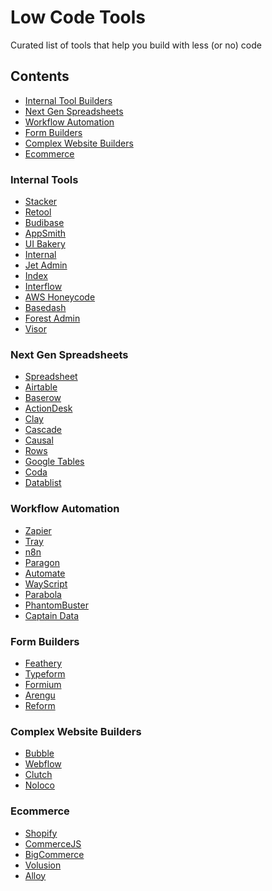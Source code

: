 # Low Code Tools
Curated list of tools that help you build with less (or no) code

## Contents
* [Internal Tool Builders](#internal-tools)
* [Next Gen Spreadsheets](#database-spreadsheets)
* [Workflow Automation](#workflow-automation)
* [Form Builders](#form-builders)
* [Complex Website Builders](#complex-websites)
* [Ecommerce](#Ecommerce)

<a name="internal-tools"/>

### Internal Tools
* [Stacker](https://stacker.app)
* [Retool](https://retool.com)
* [Budibase](https://budibase.com)
* [AppSmith](https://appsmith.com)
* [UI Bakery](https://uibakery.io)
* [Internal](https://internal.io)
* [Jet Admin](https://jetadmin.io)
* [Index](https://tryindex.com/)
* [Interflow](https://interflow.dev)
* [AWS Honeycode](https://www.honeycode.aws/)
* [Basedash](https://basedash.com)
* [Forest Admin](https://forestadmin.com)
* [Visor](https://visor.us)

<a name="database-spreadsheets"/>

### Next Gen Spreadsheets
* [Spreadsheet](https://spreadsheet.com)
* [Airtable](https://airtable.com)
* [Baserow](https://baserow.io)
* [ActionDesk](https://actiondesk.io)
* [Clay](https://clay.run)
* [Cascade](https://cascade.io)
* [Causal](https://causal.app)
* [Rows](https://rows.com/)
* [Google Tables](https://tables.area120.google.com/u/0/about#/)
* [Coda](https://coda.io)
* [Datablist](https://datablist.com)

<a name="workflow-automation"/>

### Workflow Automation
* [Zapier](https://zapier.com)
* [Tray](https://tray.io)
* [n8n](https://n8n.io)
* [Paragon](https://useparagon.com)
* [Automate](https://automate.io)
* [WayScript](https://wayscript.com)
* [Parabola](https://parabola.io)
* [PhantomBuster](https://phantombuster.com)
* [Captain Data](https://captaindata.co)

<a name="form-builders"/>

### Form Builders
* [Feathery](https://feathery.tech)
* [Typeform](https://typeform.com)
* [Formium](https://formium.io)
* [Arengu](https://arengu.com)
* [Reform](https://reform.app)

<a name="complex-websites"/>

### Complex Website Builders
* [Bubble](https://bubble.io)
* [Webflow](https://webflow.com)
* [Clutch](https://clutch.io)
* [Noloco](https://noloco.io)

<a name="ecommerce"/>

### Ecommerce
* [Shopify](https://shopify.com)
* [CommerceJS](https://commercejs.com)
* [BigCommerce](https://bigcommerce.com)
* [Volusion](https://volusion.com)
* [Alloy](https://runalloy.com/)
